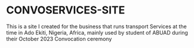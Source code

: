 # CONVOSERVICES-SITE
This is a site I created for the business that runs transport Services at the time in Ado Ekiti, Nigeria, Africa, mainly used by student of ABUAD during their October 2023 Convocation ceremony
